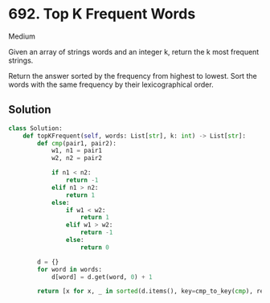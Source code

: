 # 692. Top K Frequent Words

Medium

Given an array of strings words and an integer k, return the k most frequent
strings.

Return the answer sorted by the frequency from highest to lowest. Sort the words
with the same frequency by their lexicographical order.

## Solution

```python
class Solution:
    def topKFrequent(self, words: List[str], k: int) -> List[str]:
        def cmp(pair1, pair2):
            w1, n1 = pair1
            w2, n2 = pair2

            if n1 < n2:
                return -1
            elif n1 > n2:
                return 1
            else:
                if w1 < w2:
                    return 1
                elif w1 > w2:
                    return -1
                else:
                    return 0

        d = {}
        for word in words:
            d[word] = d.get(word, 0) + 1

        return [x for x, _ in sorted(d.items(), key=cmp_to_key(cmp), reverse=True)[:k]]
```
